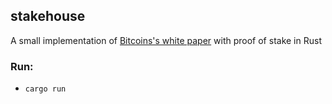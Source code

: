  stakehouse
 ---

 A small implementation of [Bitcoins's white paper](https://bitcoin.org/bitcoin.pdf) with proof of stake in Rust

 ### Run:
 - `cargo run`
